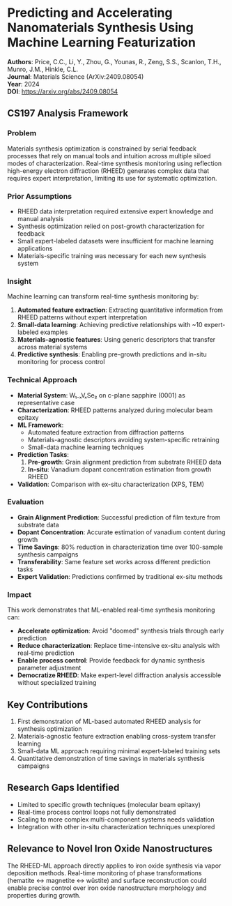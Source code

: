 # Predicting and Accelerating Nanomaterials Synthesis Using Machine Learning Featurization

**Authors**: Price, C.C., Li, Y., Zhou, G., Younas, R., Zeng, S.S., Scanlon, T.H., Munro, J.M., Hinkle, C.L.  
**Journal**: Materials Science (ArXiv:2409.08054)  
**Year**: 2024  
**DOI**: https://arxiv.org/abs/2409.08054

## CS197 Analysis Framework

### Problem
Materials synthesis optimization is constrained by serial feedback processes that rely on manual tools and intuition across multiple siloed modes of characterization. Real-time synthesis monitoring using reflection high-energy electron diffraction (RHEED) generates complex data that requires expert interpretation, limiting its use for systematic optimization.

### Prior Assumptions
- RHEED data interpretation required extensive expert knowledge and manual analysis
- Synthesis optimization relied on post-growth characterization for feedback
- Small expert-labeled datasets were insufficient for machine learning applications
- Materials-specific training was necessary for each new synthesis system

### Insight
Machine learning can transform real-time synthesis monitoring by:
1. **Automated feature extraction**: Extracting quantitative information from RHEED patterns without expert interpretation
2. **Small-data learning**: Achieving predictive relationships with ~10 expert-labeled examples
3. **Materials-agnostic features**: Using generic descriptors that transfer across material systems
4. **Predictive synthesis**: Enabling pre-growth predictions and in-situ monitoring for process control

### Technical Approach
- **Material System**: W₁₋ₓVₓSe₂ on c-plane sapphire (0001) as representative case
- **Characterization**: RHEED patterns analyzed during molecular beam epitaxy
- **ML Framework**: 
  - Automated feature extraction from diffraction patterns
  - Materials-agnostic descriptors avoiding system-specific retraining
  - Small-data machine learning techniques
- **Prediction Tasks**:
  1. **Pre-growth**: Grain alignment prediction from substrate RHEED data
  2. **In-situ**: Vanadium dopant concentration estimation from growth RHEED
- **Validation**: Comparison with ex-situ characterization (XPS, TEM)

### Evaluation
- **Grain Alignment Prediction**: Successful prediction of film texture from substrate data
- **Dopant Concentration**: Accurate estimation of vanadium content during growth
- **Time Savings**: 80% reduction in characterization time over 100-sample synthesis campaigns
- **Transferability**: Same feature set works across different prediction tasks
- **Expert Validation**: Predictions confirmed by traditional ex-situ methods

### Impact
This work demonstrates that ML-enabled real-time synthesis monitoring can:
- **Accelerate optimization**: Avoid "doomed" synthesis trials through early prediction
- **Reduce characterization**: Replace time-intensive ex-situ analysis with real-time prediction
- **Enable process control**: Provide feedback for dynamic synthesis parameter adjustment
- **Democratize RHEED**: Make expert-level diffraction analysis accessible without specialized training

## Key Contributions
1. First demonstration of ML-based automated RHEED analysis for synthesis optimization
2. Materials-agnostic feature extraction enabling cross-system transfer learning
3. Small-data ML approach requiring minimal expert-labeled training sets
4. Quantitative demonstration of time savings in materials synthesis campaigns

## Research Gaps Identified
- Limited to specific growth techniques (molecular beam epitaxy)
- Real-time process control loops not fully demonstrated
- Scaling to more complex multi-component systems needs validation
- Integration with other in-situ characterization techniques unexplored

## Relevance to Novel Iron Oxide Nanostructures
The RHEED-ML approach directly applies to iron oxide synthesis via vapor deposition methods. Real-time monitoring of phase transformations (hematite ↔ magnetite ↔ wüstite) and surface reconstruction could enable precise control over iron oxide nanostructure morphology and properties during growth.